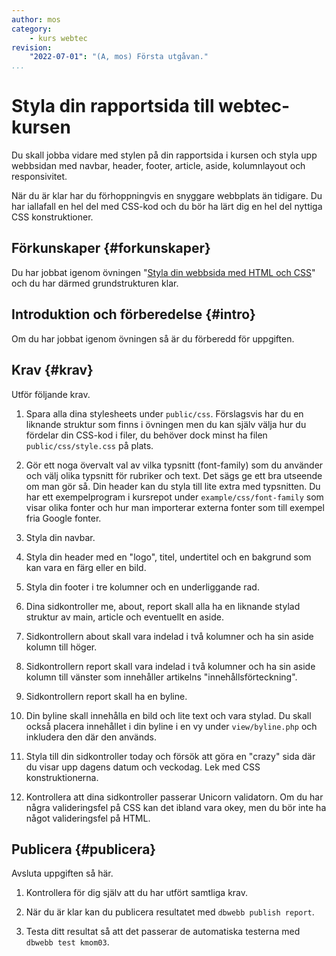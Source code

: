 ```yaml
---
author: mos
category:
    - kurs webtec
revision:
    "2022-07-01": "(A, mos) Första utgåvan."
...
```

Styla din rapportsida till webtec-kursen
===================================

Du skall jobba vidare med stylen på din rapportsida i kursen och styla upp webbsidan med navbar, header, footer, article, aside, kolumnlayout och responsivitet.

När du är klar har du förhoppningvis en snyggare webbplats än tidigare. Du har iallafall en hel del med CSS-kod och du bör ha lärt dig en hel del nyttiga CSS konstruktioner.

<!--more-->



Förkunskaper {#forkunskaper}
-----------------------

Du har jobbat igenom övningen "[Styla din webbsida med HTML och CSS](kunskap/styla-din-webbsida-med-html-och-css)" och du har därmed grundstrukturen klar.



<!--
Genomgång {#genom}
------------------------

Här är en video som "pratar" dig igenom uppgiftens upplägg och visar hur du kommer igång.

[YOUTUBE src="gKzwQTG9eCI" width=700 caption="Kurs mvc kmom03 tisdagsgenomgång, del 3/3 uppgiften (Zoom med Mikael)."]
-->



Introduktion och förberedelse {#intro}
-----------------------

Om du har jobbat igenom övningen så är du förberedd för uppgiften.



Krav {#krav}
-----------------------

<!--
Styla till "Its friday!" Kanske med en if-sats?

Ny sida galleri med sex-12 olika bilder i en flexbox med tre kolumner och två rader.

Flytta hela kalendergreejen till nästa kmom eller lägg in table här? Kanske hitta en bild på en månadskalender och be att göra exakt samma?
-->

Utför följande krav.

1. Spara alla dina stylesheets under `public/css`. Förslagsvis har du en liknande struktur som finns i övningen men du kan själv välja hur du fördelar din CSS-kod i filer, du behöver dock minst ha filen `public/css/style.css` på plats.

1. Gör ett noga övervalt val av vilka typsnitt (font-family) som du använder och välj olika typsnitt för rubriker och text. Det sägs ge ett bra utseende om man gör så. Din header kan du styla till lite extra med typsnitten. Du har ett exempelprogram i kursrepot under `example/css/font-family` som visar olika fonter och hur man importerar externa fonter som till exempel fria Google fonter.

1. Styla din navbar.

1. Styla din header med en "logo", titel, undertitel och en bakgrund som kan vara en färg eller en bild.

1. Styla din footer i tre kolumner och en underliggande rad.

1. Dina sidkontroller me, about, report skall alla ha en liknande stylad struktur av main, article och eventuellt en aside.

1. Sidkontrollern about skall vara indelad i två kolumner och ha sin aside kolumn till höger.

1. Sidkontrollern report skall vara indelad i två kolumner och ha sin aside kolumn till vänster som innehåller artikelns "innehållsförteckning".

1. Sidkontrollern report skall ha en byline.

1. Din byline skall innehålla en bild och lite text och vara stylad. Du skall också placera innehållet i din byline i en vy under `view/byline.php` och inkludera den där den används.

1. Styla till din sidkontroller today och försök att göra en "crazy" sida där du visar upp dagens datum och veckodag. Lek med CSS konstruktionerna.

1. Kontrollera att dina sidkontroller passerar Unicorn validatorn. Om du har några valideringsfel på CSS kan det ibland vara okey, men du bör inte ha något valideringsfel på HTML.



Publicera {#publicera}
-----------------------

Avsluta uppgiften så här.

1. Kontrollera för dig själv att du har utfört samtliga krav.

1. När du är klar kan du publicera resultatet med `dbwebb publish report`.

1. Testa ditt resultat så att det passerar de automatiska testerna med `dbwebb test kmom03`.

